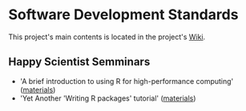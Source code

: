 # Software Development Standards

This project's main contents is located in the project's [Wiki](https://github.com/USCbiostats/CodingStandards/wiki).

## Happy Scientist Semminars


*  'A brief introduction to using R for high-performance computing' ([materials](happy_scientist/parallel_computing))
*  'Yet Another 'Writing R packages' tutorial' ([materials](happy_scientist/rpkgs))
